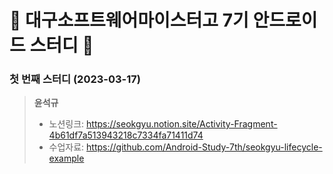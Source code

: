 # 🏫 대구소프트웨어마이스터고 7기 안드로이드 스터디 🤖

### 첫 번째 스터디 (2023-03-17)

> **윤석규**
> 
> - 노션링크: https://seokgyu.notion.site/Activity-Fragment-4b61df7a513943218c7334fa71411d74
> - 수업자료: https://github.com/Android-Study-7th/seokgyu-lifecycle-example

